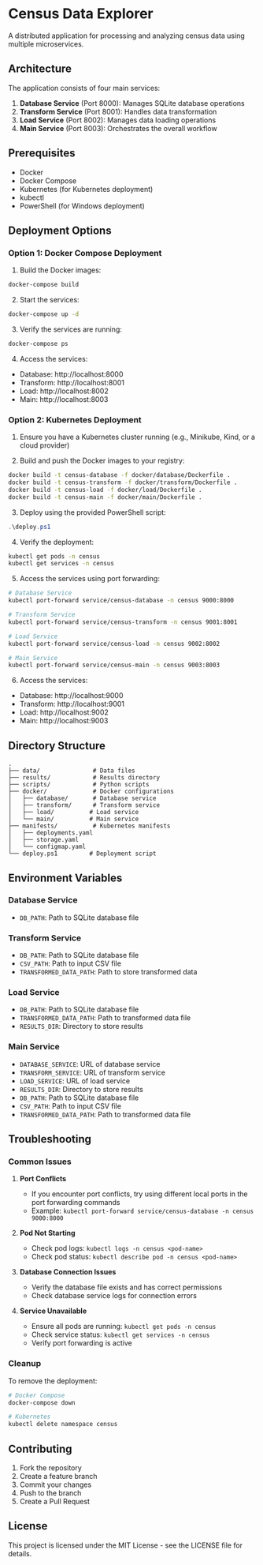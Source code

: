 # Census Data Explorer

A distributed application for processing and analyzing census data using multiple microservices.

## Architecture

The application consists of four main services:
1. **Database Service** (Port 8000): Manages SQLite database operations
2. **Transform Service** (Port 8001): Handles data transformation
3. **Load Service** (Port 8002): Manages data loading operations
4. **Main Service** (Port 8003): Orchestrates the overall workflow

## Prerequisites

- Docker
- Docker Compose
- Kubernetes (for Kubernetes deployment)
- kubectl
- PowerShell (for Windows deployment)

## Deployment Options

### Option 1: Docker Compose Deployment

1. Build the Docker images:
```bash
docker-compose build
```

2. Start the services:
```bash
docker-compose up -d
```

3. Verify the services are running:
```bash
docker-compose ps
```

4. Access the services:
- Database: http://localhost:8000
- Transform: http://localhost:8001
- Load: http://localhost:8002
- Main: http://localhost:8003

### Option 2: Kubernetes Deployment

1. Ensure you have a Kubernetes cluster running (e.g., Minikube, Kind, or a cloud provider)

2. Build and push the Docker images to your registry:
```bash
docker build -t census-database -f docker/database/Dockerfile .
docker build -t census-transform -f docker/transform/Dockerfile .
docker build -t census-load -f docker/load/Dockerfile .
docker build -t census-main -f docker/main/Dockerfile .
```

3. Deploy using the provided PowerShell script:
```powershell
.\deploy.ps1
```

4. Verify the deployment:
```bash
kubectl get pods -n census
kubectl get services -n census
```

5. Access the services using port forwarding:
```bash
# Database Service
kubectl port-forward service/census-database -n census 9000:8000

# Transform Service
kubectl port-forward service/census-transform -n census 9001:8001

# Load Service
kubectl port-forward service/census-load -n census 9002:8002

# Main Service
kubectl port-forward service/census-main -n census 9003:8003
```

6. Access the services:
- Database: http://localhost:9000
- Transform: http://localhost:9001
- Load: http://localhost:9002
- Main: http://localhost:9003

## Directory Structure

```
.
├── data/               # Data files
├── results/            # Results directory
├── scripts/            # Python scripts
├── docker/             # Docker configurations
│   ├── database/       # Database service
│   ├── transform/      # Transform service
│   ├── load/          # Load service
│   └── main/          # Main service
├── manifests/          # Kubernetes manifests
│   ├── deployments.yaml
│   ├── storage.yaml
│   └── configmap.yaml
└── deploy.ps1         # Deployment script
```

## Environment Variables

### Database Service
- `DB_PATH`: Path to SQLite database file

### Transform Service
- `DB_PATH`: Path to SQLite database file
- `CSV_PATH`: Path to input CSV file
- `TRANSFORMED_DATA_PATH`: Path to store transformed data

### Load Service
- `DB_PATH`: Path to SQLite database file
- `TRANSFORMED_DATA_PATH`: Path to transformed data file
- `RESULTS_DIR`: Directory to store results

### Main Service
- `DATABASE_SERVICE`: URL of database service
- `TRANSFORM_SERVICE`: URL of transform service
- `LOAD_SERVICE`: URL of load service
- `RESULTS_DIR`: Directory to store results
- `DB_PATH`: Path to SQLite database file
- `CSV_PATH`: Path to input CSV file
- `TRANSFORMED_DATA_PATH`: Path to transformed data file

## Troubleshooting

### Common Issues

1. **Port Conflicts**
   - If you encounter port conflicts, try using different local ports in the port forwarding commands
   - Example: `kubectl port-forward service/census-database -n census 9000:8000`

2. **Pod Not Starting**
   - Check pod logs: `kubectl logs -n census <pod-name>`
   - Check pod status: `kubectl describe pod -n census <pod-name>`

3. **Database Connection Issues**
   - Verify the database file exists and has correct permissions
   - Check database service logs for connection errors

4. **Service Unavailable**
   - Ensure all pods are running: `kubectl get pods -n census`
   - Check service status: `kubectl get services -n census`
   - Verify port forwarding is active

### Cleanup

To remove the deployment:
```bash
# Docker Compose
docker-compose down

# Kubernetes
kubectl delete namespace census
```

## Contributing

1. Fork the repository
2. Create a feature branch
3. Commit your changes
4. Push to the branch
5. Create a Pull Request

## License

This project is licensed under the MIT License - see the LICENSE file for details. 